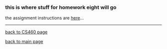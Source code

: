 ### this is where stuff for homework eight will go


the assignment instructions are <a href="http://www.wou.edu/~morses/classes/cs46x/assignments/HW8.html" target="_blank">here</a>...   


---
[back to CS460 page](https://Stormy9.github.io/CS460/ "CS460 main page")   

[back to main page](https://Stormy9.github.io/ "main page")  
